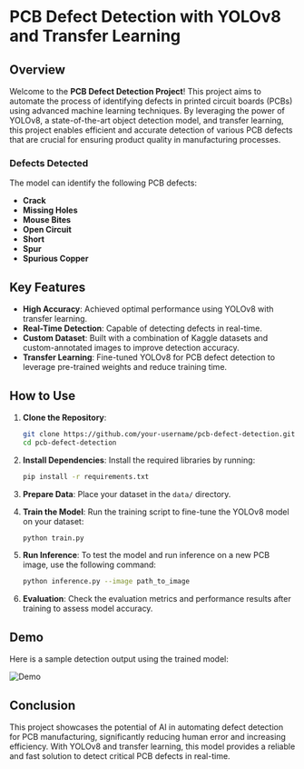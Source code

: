 # PCB Defect Detection with YOLOv8 and Transfer Learning

## Overview
Welcome to the **PCB Defect Detection Project**! This project aims to automate the process of identifying defects in printed circuit boards (PCBs) using advanced machine learning techniques. By leveraging the power of YOLOv8, a state-of-the-art object detection model, and transfer learning, this project enables efficient and accurate detection of various PCB defects that are crucial for ensuring product quality in manufacturing processes.

### Defects Detected
The model can identify the following PCB defects:
- **Crack**
- **Missing Holes**
- **Mouse Bites**
- **Open Circuit**
- **Short**
- **Spur**
- **Spurious Copper**

## Key Features
- **High Accuracy**: Achieved optimal performance using YOLOv8 with transfer learning.
- **Real-Time Detection**: Capable of detecting defects in real-time.
- **Custom Dataset**: Built with a combination of Kaggle datasets and custom-annotated images to improve detection accuracy.
- **Transfer Learning**: Fine-tuned YOLOv8 for PCB defect detection to leverage pre-trained weights and reduce training time.


## How to Use
1. **Clone the Repository**:
    ```bash
    git clone https://github.com/your-username/pcb-defect-detection.git
    cd pcb-defect-detection
    ```

2. **Install Dependencies**:
    Install the required libraries by running:
    ```bash
    pip install -r requirements.txt
    ```

3. **Prepare Data**:
    Place your dataset in the `data/` directory.

4. **Train the Model**:
    Run the training script to fine-tune the YOLOv8 model on your dataset:
    ```bash
    python train.py
    ```

5. **Run Inference**:
    To test the model and run inference on a new PCB image, use the following command:
    ```bash
    python inference.py --image path_to_image
    ```

6. **Evaluation**:
    Check the evaluation metrics and performance results after training to assess model accuracy.

## Demo
Here is a sample detection output using the trained model:

![Demo](path_to_demo_image)

## Conclusion
This project showcases the potential of AI in automating defect detection for PCB manufacturing, significantly reducing human error and increasing efficiency. With YOLOv8 and transfer learning, this model provides a reliable and fast solution to detect critical PCB defects in real-time.

